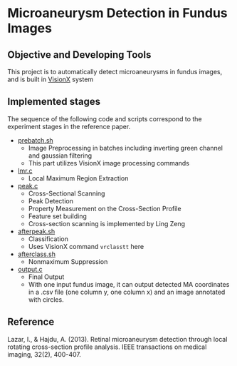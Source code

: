 # Microaneurysm Detection in Fundus Images
## Objective and Developing Tools
This project is to automatically detect microaneurysms in fundus images, and is built in [VisionX](http://www.via.cornell.edu/visionx/vxmore.html) system  



## Implemented stages
The sequence of the following code and scripts correspond to the experiment stages in the reference paper.
- [prebatch.sh](https://github.com/snapfinger/MAdetection/blob/master/prebatch.sh)                                    
  - Image Preprocessing in batches including inverting green channel and gaussian filtering
  - This part utilizes VisionX image processing commands          
- [lmr.c](https://github.com/snapfinger/MAdetection/blob/master/lmr.c)                              
  - Local Maximum Region Extraction 
- [peak.c](https://github.com/snapfinger/MAdetection/blob/master/peak.c)  
  - Cross-Sectional Scanning 
  - Peak Detection 
  - Property Measurement on the Cross-Section Profile
  - Feature set building 
  - Cross-section scanning is implemented by Ling Zeng                         
- [afterpeak.sh](https://github.com/snapfinger/MAdetection/blob/master/afterpeak.sh)
  - Classification
  - Uses VisionX command ``` vrclasstt ``` here
- [afterclass.sh](https://github.com/snapfinger/MAdetection/blob/master/afterclass.sh)
  - Nonmaximum Suppression 
- [output.c](https://github.com/snapfinger/MAdetection/blob/master/output.c)
  - Final Output 
  - With one input fundus image, it can output detected MA coordinates in a .csv file (one column y, one column x) and an image annotated with circles.

## Reference
Lazar, I., & Hajdu, A. (2013). Retinal microaneurysm detection through local rotating cross-section profile analysis. IEEE transactions on medical imaging, 32(2), 400-407.
 
